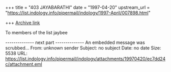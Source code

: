 +++
title = "403 JAYABARATHI"
date = "1997-04-20"
upstream_url = "https://list.indology.info/pipermail/indology/1997-April/007898.html"

+++
[Archive link](https://list.indology.info/pipermail/indology/1997-April/007898.html)

To members of the list
   jaybee


-------------- next part --------------
An embedded message was scrubbed...
From: unknown sender
Subject: no subject
Date: no date
Size: 5538
URL: <https://list.indology.info/pipermail/indology/attachments/19970420/ec7dd24c/attachment.eml>
